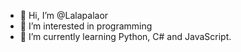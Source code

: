- 👋 Hi, I’m @Lalapalaor
- 👀 I’m interested in programming
- 🌱 I’m currently learning Python, C# and JavaScript.

<!---
Lalapalaor/Lalapalaor is a ✨ special ✨ repository because its `README.md` (this file) appears on your GitHub profile.
You can click the Preview link to take a look at your changes.
--->
